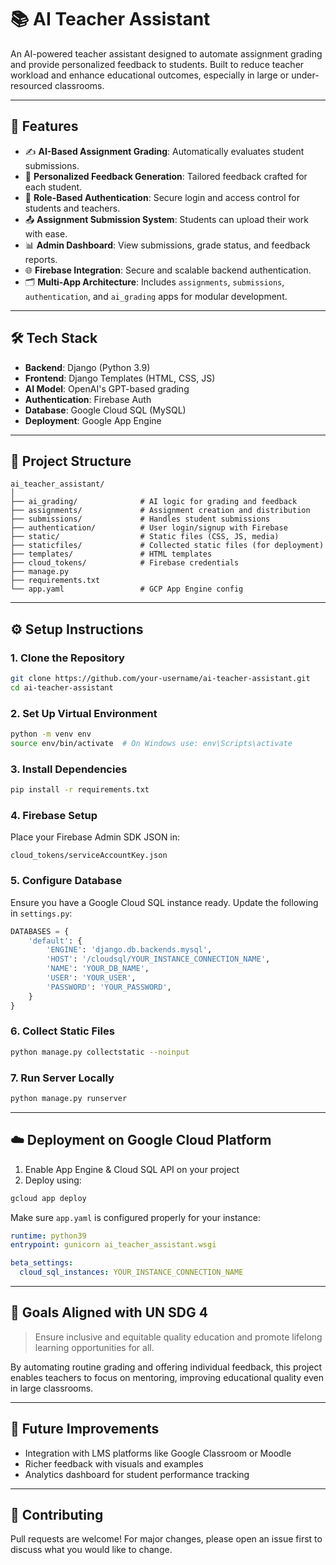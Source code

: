 # 📚 AI Teacher Assistant

An AI-powered teacher assistant designed to automate assignment grading and provide personalized feedback to students. Built to reduce teacher workload and enhance educational outcomes, especially in large or under-resourced classrooms.

---

## 🚀 Features

- ✍️ **AI-Based Assignment Grading**: Automatically evaluates student submissions.
- 💬 **Personalized Feedback Generation**: Tailored feedback crafted for each student.
- 🔐 **Role-Based Authentication**: Secure login and access control for students and teachers.
- 📤 **Assignment Submission System**: Students can upload their work with ease.
- 📊 **Admin Dashboard**: View submissions, grade status, and feedback reports.
- 🌐 **Firebase Integration**: Secure and scalable backend authentication.
- 🗂️ **Multi-App Architecture**: Includes `assignments`, `submissions`, `authentication`, and `ai_grading` apps for modular development.

---

## 🛠️ Tech Stack

- **Backend**: Django (Python 3.9)
- **Frontend**: Django Templates (HTML, CSS, JS)
- **AI Model**: OpenAI's GPT-based grading
- **Authentication**: Firebase Auth
- **Database**: Google Cloud SQL (MySQL)
- **Deployment**: Google App Engine

---

## 📁 Project Structure

```
ai_teacher_assistant/
│
├── ai_grading/              # AI logic for grading and feedback
├── assignments/             # Assignment creation and distribution
├── submissions/             # Handles student submissions
├── authentication/          # User login/signup with Firebase
├── static/                  # Static files (CSS, JS, media)
├── staticfiles/             # Collected static files (for deployment)
├── templates/               # HTML templates
├── cloud_tokens/            # Firebase credentials
├── manage.py
├── requirements.txt
└── app.yaml                 # GCP App Engine config
```

---

## ⚙️ Setup Instructions

### 1. Clone the Repository
```bash
git clone https://github.com/your-username/ai-teacher-assistant.git
cd ai-teacher-assistant
```

### 2. Set Up Virtual Environment
```bash
python -m venv env
source env/bin/activate  # On Windows use: env\Scripts\activate
```

### 3. Install Dependencies
```bash
pip install -r requirements.txt
```

### 4. Firebase Setup
Place your Firebase Admin SDK JSON in:
```
cloud_tokens/serviceAccountKey.json
```

### 5. Configure Database
Ensure you have a Google Cloud SQL instance ready. Update the following in `settings.py`:
```python
DATABASES = {
    'default': {
        'ENGINE': 'django.db.backends.mysql',
        'HOST': '/cloudsql/YOUR_INSTANCE_CONNECTION_NAME',
        'NAME': 'YOUR_DB_NAME',
        'USER': 'YOUR_USER',
        'PASSWORD': 'YOUR_PASSWORD',
    }
}
```

### 6. Collect Static Files
```bash
python manage.py collectstatic --noinput
```

### 7. Run Server Locally
```bash
python manage.py runserver
```

---

## ☁️ Deployment on Google Cloud Platform

1. Enable App Engine & Cloud SQL API on your project
2. Deploy using:
```bash
gcloud app deploy
```

Make sure `app.yaml` is configured properly for your instance:
```yaml
runtime: python39
entrypoint: gunicorn ai_teacher_assistant.wsgi

beta_settings:
  cloud_sql_instances: YOUR_INSTANCE_CONNECTION_NAME
```

---

## 🎯 Goals Aligned with UN SDG 4

> Ensure inclusive and equitable quality education and promote lifelong learning opportunities for all.

By automating routine grading and offering individual feedback, this project enables teachers to focus on mentoring, improving educational quality even in large classrooms.

---

## 🧠 Future Improvements
- Integration with LMS platforms like Google Classroom or Moodle
- Richer feedback with visuals and examples
- Analytics dashboard for student performance tracking

---

## 🤝 Contributing
Pull requests are welcome! For major changes, please open an issue first to discuss what you would like to change.



